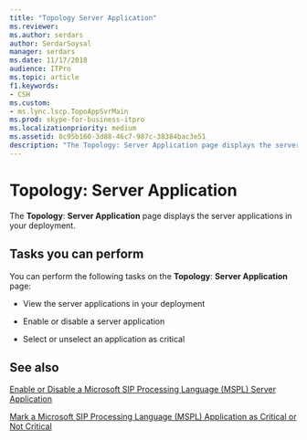 ```yaml
---
title: "Topology Server Application"
ms.reviewer: 
ms.author: serdars
author: SerdarSoysal
manager: serdars
ms.date: 11/17/2018
audience: ITPro
ms.topic: article
f1.keywords:
- CSH
ms.custom:
- ms.lync.lscp.TopoAppSvrMain
ms.prod: skype-for-business-itpro
ms.localizationpriority: medium
ms.assetid: 8c95b160-3d88-46c7-987c-38384bac3e51
description: "The Topology: Server Application page displays the server applications in your deployment."
---
```


# Topology: Server Application

The **Topology**: **Server Application** page displays the server applications in your deployment.

## Tasks you can perform

You can perform the following tasks on the **Topology**: **Server Application** page:

- View the server applications in your deployment

- Enable or disable a server application

- Select or unselect an application as critical

## See also

[Enable or Disable a Microsoft SIP Processing Language (MSPL) Server Application](/previous-versions/office/lync-server-2013/lync-server-2013-enable-or-disable-a-microsoft-sip-processing-language-mspl-server-application)

[Mark a Microsoft SIP Processing Language (MSPL) Application as Critical or Not Critical](/previous-versions/office/lync-server-2013/lync-server-2013-mark-a-microsoft-sip-processing-language-mspl-application-as-critical-or-not-critical)